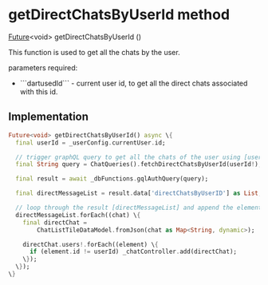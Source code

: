 


# getDirectChatsByUserId method








[Future](https://api.flutter.dev/flutter/dart-async/Future-class.html)&lt;void> getDirectChatsByUserId
()





<p>This function is used to get all the chats by the user.</p>
<p>parameters required:</p>
<ul>
<li>```dartusedId``` - current user id, to get all the direct chats associated with this id.</li>
</ul>



## Implementation

```dart
Future<void> getDirectChatsByUserId() async \{
  final userId = _userConfig.currentUser.id;

  // trigger graphQL query to get all the chats of the user using [userId].
  final String query = ChatQueries().fetchDirectChatsByUserId(userId!);

  final result = await _dbFunctions.gqlAuthQuery(query);

  final directMessageList = result.data['directChatsByUserID'] as List;

  // loop through the result [directMessageList] and append the element to the directChat.
  directMessageList.forEach((chat) \{
    final directChat =
        ChatListTileDataModel.fromJson(chat as Map<String, dynamic>);

    directChat.users!.forEach((element) \{
      if (element.id != userId) _chatController.add(directChat);
    \});
  \});
\}
```








